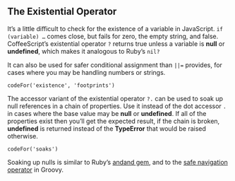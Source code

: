 ## The Existential Operator

It’s a little difficult to check for the existence of a variable in JavaScript. `if (variable) …` comes close, but fails for zero, the empty string, and false. CoffeeScript’s existential operator `?` returns true unless a variable is **null** or **undefined**, which makes it analogous to Ruby’s `nil?`

It can also be used for safer conditional assignment than `||=` provides, for cases where you may be handling numbers or strings.

```
codeFor('existence', 'footprints')
```

The accessor variant of the existential operator `?.` can be used to soak up null references in a chain of properties. Use it instead of the dot accessor `.` in cases where the base value may be **null** or **undefined**. If all of the properties exist then you’ll get the expected result, if the chain is broken, **undefined** is returned instead of the **TypeError** that would be raised otherwise.

```
codeFor('soaks')
```

Soaking up nulls is similar to Ruby’s [andand gem](https://rubygems.org/gems/andand), and to the [safe navigation operator](http://docs.groovy-lang.org/latest/html/documentation/index.html#_safe_navigation_operator) in Groovy.
